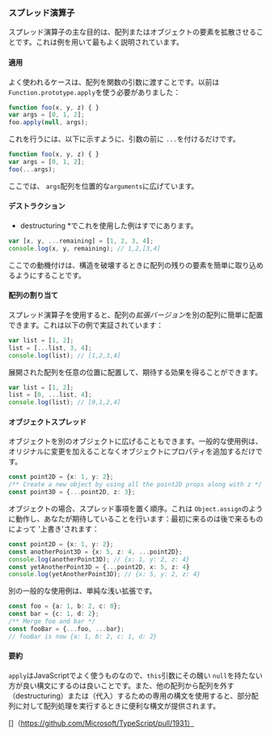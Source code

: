 ### スプレッド演算子

スプレッド演算子の主な目的は、配列またはオブジェクトの要素を拡散させることです。これは例を用いて最もよく説明されています。

#### 適用
よく使われるケースは、配列を関数の引数に渡すことです。以前は `Function.prototype.apply`を使う必要がありました：

```ts
function foo(x, y, z) { }
var args = [0, 1, 2];
foo.apply(null, args);
```

これを行うには、以下に示すように、引数の前に `...`を付けるだけです。

```ts
function foo(x, y, z) { }
var args = [0, 1, 2];
foo(...args);
```

ここでは、 `args`配列を位置的な`arguments`に広げています。

#### デストラクション
* destructuring *でこれを使用した例はすでにあります。

```ts
var [x, y, ...remaining] = [1, 2, 3, 4];
console.log(x, y, remaining); // 1,2,[3,4]
```
ここでの動機付けは、構造を破壊するときに配列の残りの要素を簡単に取り込めるようにすることです。

#### 配列の割り当て
スプレッド演算子を使用すると、配列の*拡張バージョン*を別の配列に簡単に配置できます。これは以下の例で実証されています：

```ts
var list = [1, 2];
list = [...list, 3, 4];
console.log(list); // [1,2,3,4]
```

展開された配列を任意の位置に配置して、期待する効果を得ることができます。

```ts
var list = [1, 2];
list = [0, ...list, 4];
console.log(list); // [0,1,2,4]
```

#### オブジェクトスプレッド
オブジェクトを別のオブジェクトに広げることもできます。一般的な使用例は、オリジナルに変更を加えることなくオブジェクトにプロパティを追加するだけです。

```ts
const point2D = {x: 1, y: 2};
/** Create a new object by using all the point2D props along with z */
const point3D = {...point2D, z: 3};
```

オブジェクトの場合、スプレッド事項を置く順序。これは `Object.assign`のように動作し、あなたが期待していることを行います：最初に来るのは後で来るものによって '上書き'されます：

```ts
const point2D = {x: 1, y: 2};
const anotherPoint3D = {x: 5, z: 4, ...point2D};
console.log(anotherPoint3D); // {x: 1, y: 2, z: 4}
const yetAnotherPoint3D = {...point2D, x: 5, z: 4}
console.log(yetAnotherPoint3D); // {x: 5, y: 2, z: 4}
```

別の一般的な使用例は、単純な浅い拡張です。

```ts
const foo = {a: 1, b: 2, c: 0};
const bar = {c: 1, d: 2};
/** Merge foo and bar */
const fooBar = {...foo, ...bar};
// fooBar is now {a: 1, b: 2, c: 1, d: 2}
```

#### 要約
`apply`はJavaScriptでよく使うものなので、`this`引数にその醜い `null`を持たない方が良い構文にするのは良いことです。また、他の配列から配列を外す（destructuring）または（代入）するための専用の構文を使用すると、部分配列に対して配列処理を実行するときに便利な構文が提供されます。


[]（https://github.com/Microsoft/TypeScript/pull/1931）
